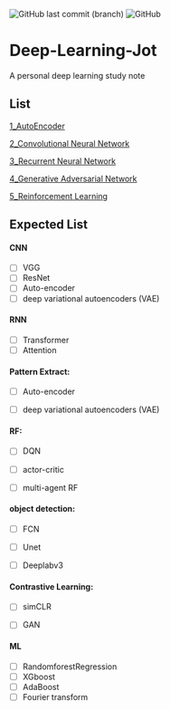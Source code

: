 ![GitHub last commit (branch)](https://img.shields.io/github/last-commit/jimcurrywang/Deep-Learning-Jot/main)
![GitHub](https://img.shields.io/github/license/jimcurrywang/Deep-Learning-Jot)

# Deep-Learning-Jot
A personal deep learning study note


## List 

[1_AutoEncoder]( https://github.com/JimCurryWang/Deep-Learning-Jot/tree/main/AutoEncoder )

[2_Convolutional Neural Network]( https://github.com/JimCurryWang/Deep-Learning-Jot/tree/main/CNN )

[3_Recurrent Neural Network]( https://github.com/JimCurryWang/Deep-Learning-Jot/tree/main/RNN )

[4_Generative Adversarial Network]( https://github.com/JimCurryWang/Deep-Learning-Jot/tree/main/GAN )

[5_Reinforcement Learning]( https://github.com/JimCurryWang/Deep-Learning-Jot/tree/main/RF )



## Expected List 


#### CNN 
- [ ] VGG
- [ ] ResNet 
- [ ] Auto-encoder
- [ ] deep variational autoencoders (VAE)

#### RNN
- [ ] Transformer 
- [ ] Attention 

#### Pattern Extract:
- [ ] Auto-encoder
- [ ] deep variational autoencoders (VAE)


#### RF:
- [ ] DQN    
- [ ] actor-critic    
- [ ] multi-agent RF    


#### object detection:
- [ ] FCN 
- [ ] Unet
- [ ] Deeplabv3


#### Contrastive Learning:
- [ ] simCLR 
- [ ] GAN 


#### ML 
- [ ] RandomforestRegression   
- [ ] XGboost    
- [ ] AdaBoost    
- [ ] Fourier transform    
